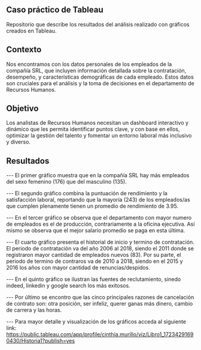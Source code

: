 ## Caso práctico de Tableau
Repositorio que describe los resultados del análisis realizado con gráficos creados en Tableau.

## Contexto
Nos encontramos con los datos personales de los empleados de la compañía SRL, que incluyen información detallada sobre la contratación, desempeño, y características demográficas de cada empleado. Estos datos son cruciales para el análisis y la toma de decisiones en el departamento de Recursos Humanos.

## Objetivo
Los analistas de Recursos Humanos necesitan un dashboard interactivo y dinámico que les permita identificar puntos clave, y con base en ellos, optimizar la gestión del talento y fomentar un entorno laboral más inclusivo y diverso.

## Resultados
--- El primer gráfico muestra que en la compañía SRL hay más empleados del sexo femenino (176) que del masculino (135). 

--- El segundo gráfico combina la puntuación de rendimiento y la satisfacción laboral, reportando que la mayoría (243) de los empleados/as que cumplen plenamente tienen un promedio de rendimiento de 3.95.

--- En el tercer gráfico se observa que el departamento con mayor numero de empleados es el de producción, contrariamente a la oficina ejecutiva. Así mismo se observa que el mejor salario promedio se paga en esta última.

--- El cuarto gráfico presenta el historial de inicio y termino de contratación. El periodo de contratación va del año 2006 al 2018, siendo el 2011 donde se registraron mayor cantidad de empleados nuevos (83). Por su parte, el periodo de termino de contraros va de 2010 a 2018, siendo en el 2015 y 2016 los años con mayor cantidad de renuncias/despidos.

--- En el quinto gráfico se ilustran las fuentes de reclutamiento, sinedo indeed, linkedin y google search los más exitosos. 

--- Por último se encontro que las cinco principales razones de cancelación de contrato son: otra posición, ser infeliz, querer ganas más dinero, cambio de carrera y las horas. 

--- Para mayor detalle y visualización de los gráficos acceda al siguiente link: 
https://public.tableau.com/app/profile/cinthia.murillo/viz/Libro1_17234291690430/Historia1?publish=yes 
